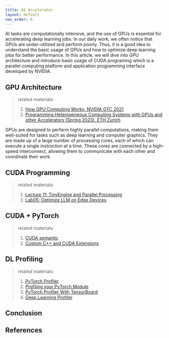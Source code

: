 ```yaml
---
title: AI Accelerator
layout: default
nav_order: 6
---
```

AI tasks are computationally intensive, and the use of GPUs is essential for accelerating deep learning jobs. In our daily work, we often notice that GPUs are under-utilized and perform poorly. Thus, it is a good idea to understand the basic usage of GPUs and how to optimize deep learning jobs for better performance. In this article, we will dive into GPU architecture and introduce basic usage of CUDA programing which is a parallel computing platform and application programming interface developed by NVIDIA.

## GPU Architecture
> related materials:
> 1. [How GPU Computing Works, NVIDIA GTC 2021](https://www.nvidia.com/en-us/on-demand/session/gtcspring21-s31151/)
> 2. [Programming Heterogeneous Computing Systems with GPUs and other Accelerators (Spring 2023), ETH Zurich](https://safari.ethz.ch/projects_and_seminars/spring2023/doku.php?id=heterogeneous_systems)

GPUs are designed to perform highly parallel computations, making them well-suited for tasks such as deep learning and computer graphics. They are made up of a large number of processing cores, each of which can execute a single instruction at a time. These cores are connected by a high-speed interconnect, allowing them to communicate with each other and coordinate their work.

## CUDA Programming
> related materials:
> 1. [Lecture 11: TinyEngine and Parallel Processing](https://www.dropbox.com/scl/fi/42b23nby5k5d09bpwd1cx/lec11.pdf?rlkey=e2ce7bs8ssgtb82isxgv4y7ij&e=1&dl=0)
> 2. [Lab05: Optimize LLM on Edge Devices](https://docs.google.com/document/d/13IaTfPKjp0KiSBEhPdX9IxgXMIAZfiFjor37OWQJhMM/edit)

## CUDA + PyTorch
> related materials:
> 1. [CUDA semantic](https://pytorch.org/docs/stable/notes/cuda.html#cuda-memory-management)
> 2. [Custom C++ and CUDA Extensions](https://pytorch.org/tutorials/advanced/cpp_extension.html?highlight=cuda)

## DL Profiling
> related materials:
> 1. [PyTorch Profiler](https://pytorch.org/tutorials/recipes/recipes/profiler_recipe.html?highlight=profil)
> 2. [Profiling your PyTorch Module](https://pytorch.org/tutorials/beginner/profiler.html?highlight=profiler)
> 3. [PyTorch Profiler With TensorBoard](https://pytorch.org/tutorials/intermediate/tensorboard_profiler_tutorial.html?highlight=profile)
> 4. [Deep Learning Profiler](https://docs.nvidia.com/deeplearning/frameworks/dlprof-user-guide/index.html)

## Conclusion

## References